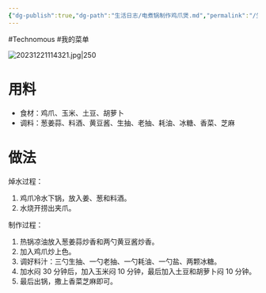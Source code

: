 ```yaml
---
{"dg-publish":true,"dg-path":"生活日志/电煮锅制作鸡爪煲.md","permalink":"/生活日志/电煮锅制作鸡爪煲/","dgPassFrontmatter":true,"created":"2023-12-21T11:21:29.000+08:00","updated":"2024-01-18T13:17:58.437+08:00"}
---
```


#Technomous #我的菜单 

![20231221114321.jpg|250](/img/user/0.Asset/resource/20231221114321.jpg)

# 用料

- 食材：鸡爪、玉米、土豆、胡萝卜
- 调料：葱姜蒜、料酒、黄豆酱、生抽、老抽、耗油、冰糖、香菜、芝麻

# 做法

焯水过程：

1. 鸡爪冷水下锅，放入姜、葱和料酒。
2. 水烧开捞出夹爪。

制作过程：

1. 热锅凉油放入葱姜蒜炒香和两勺黄豆酱炒香。
2. 加入鸡爪炒上色。
3. 调好料汁：三勺生抽、一勺老抽、一勺耗油、一勺盐、两颗冰糖。
4. 加水闷 30 分钟后，加入玉米闷 10 分钟，最后加入土豆和胡萝卜闷 10 分钟。
5. 最后出锅，撒上香菜芝麻即可。

